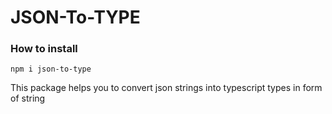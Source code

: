 # JSON-To-TYPE

### How to install

`npm i json-to-type`

This package helps you to convert json strings into typescript types in form of string
